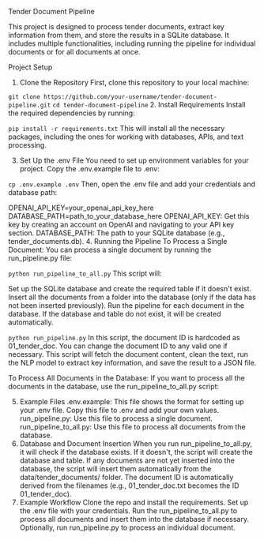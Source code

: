 Tender Document Pipeline

This project is designed to process tender documents, extract key information from them, and store the results in a SQLite database. It includes multiple functionalities, including running the pipeline for individual documents or for all documents at once.

Project Setup
1. Clone the Repository
First, clone this repository to your local machine:


`git clone https://github.com/your-username/tender-document-pipeline.git`
`cd tender-document-pipeline`
2. Install Requirements
Install the required dependencies by running:

`pip install -r requirements.txt`
This will install all the necessary packages, including the ones for working with databases, APIs, and text processing.

3. Set Up the .env File
You need to set up environment variables for your project. Copy the .env.example file to .env:


`cp .env.example .env`
Then, open the .env file and add your credentials and database path:

OPENAI_API_KEY=your_openai_api_key_here
DATABASE_PATH=path_to_your_database_here
OPENAI_API_KEY: Get this key by creating an account on OpenAI and navigating to your API key section.
DATABASE_PATH: The path to your SQLite database (e.g., tender_documents.db).
4. Running the Pipeline
To Process a Single Document:
You can process a single document by running the run_pipeline.py file:

`python run_pipeline_to_all.py`
This script will:

Set up the SQLite database and create the required table if it doesn't exist.
Insert all the documents from a folder into the database (only if the data has not been inserted previously).
Run the pipeline for each document in the database.
If the database and table do not exist, it will be created automatically.

`python run_pipeline.py`
In this script, the document ID is hardcoded as 01_tender_doc. You can change the document ID to any valid one if necessary. This script will fetch the document content, clean the text, run the NLP model to extract key information, and save the result to a JSON file.

To Process All Documents in the Database:
If you want to process all the documents in the database, use the run_pipeline_to_all.py script:


5. Example Files
.env.example: This file shows the format for setting up your .env file. Copy this file to .env and add your own values.
run_pipeline.py: Use this file to process a single document.
run_pipeline_to_all.py: Use this file to process all documents from the database.
6. Database and Document Insertion
When you run run_pipeline_to_all.py, it will check if the database exists. If it doesn't, the script will create the database and table.
If any documents are not yet inserted into the database, the script will insert them automatically from the data/tender_documents/ folder.
The document ID is automatically derived from the filenames (e.g., 01_tender_doc.txt becomes the ID 01_tender_doc).
7. Example Workflow
Clone the repo and install the requirements.
Set up the .env file with your credentials.
Run the run_pipeline_to_all.py to process all documents and insert them into the database if necessary.
Optionally, run run_pipeline.py to process an individual document.
